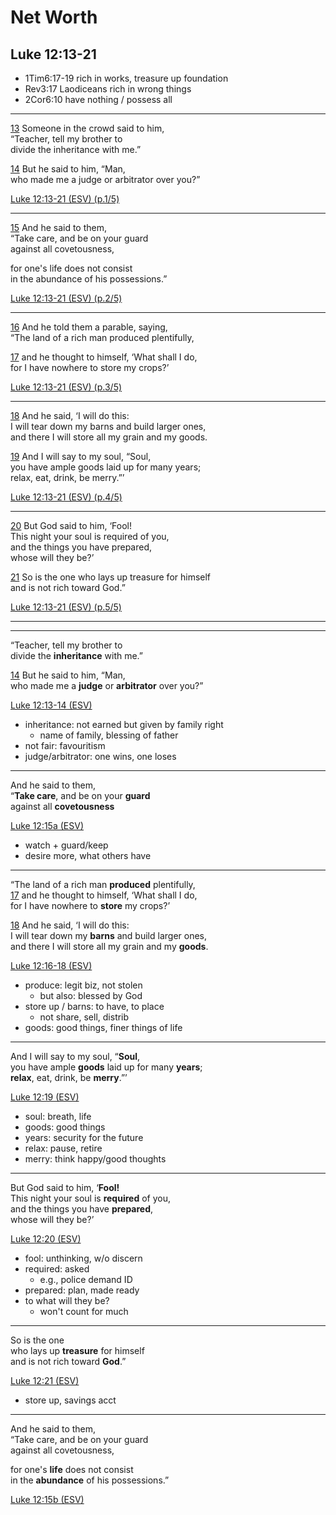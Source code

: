 <!-- .slide: <%= bg("unsplash-Jztmx9yqjBw-stars.jpg") %> id="title" -->
# Net Worth
## Luke 12:13-21

>>>
+ 1Tim6:17-19 rich in works, treasure up foundation
+ Rev3:17 Laodiceans rich in wrong things
+ 2Cor6:10 have nothing / possess all

******
[13](# "ref")
Someone in the crowd said to him,<br>
“Teacher, tell my brother to <br>
divide the inheritance with me.”

[14](# "ref")
But he said to him, “Man, <br>
who made me a judge or arbitrator over you?” 

[Luke 12:13-21 (ESV) (p.1/5)](# "ref")

******
[15](# "ref")
And he said to them, <br>
“Take care, and be on your guard <br>
against all covetousness, 

for one's life does not consist <br>
in the abundance of his possessions.” 

[Luke 12:13-21 (ESV) (p.2/5)](# "ref")

******
[16](# "ref")
And he told them a parable, saying, <br>
“The land of a rich man produced plentifully,

[17](# "ref")
and he thought to himself, ‘What shall I do,<br>
for I have nowhere to store my crops?’

[Luke 12:13-21 (ESV) (p.3/5)](# "ref")

******
[18](# "ref")
And he said, ‘I will do this: <br>
I will tear down my barns and build larger ones,<br>
and there I will store all my grain and my goods.

[19](# "ref")
And I will say to my soul, “Soul,<br>
you have ample goods laid up for many years;<br>
relax, eat, drink, be merry.”’

[Luke 12:13-21 (ESV) (p.4/5)](# "ref")

******
[20](# "ref")
But God said to him, ‘Fool!<br>
This night your soul is required of you,<br>
and the things you have prepared,<br>
whose will they be?’

[21](# "ref")
So is the one who lays up treasure for himself<br>
and is not rich toward God.”

[Luke 12:13-21 (ESV) (p.5/5)](# "ref")

---


---
“Teacher, tell my brother to <br>
divide the **inheritance** with me.”

[14](# "ref")
But he said to him, “Man, <br>
who made me a **judge** or **arbitrator** over you?” 

[Luke 12:13-14 (ESV)](# "ref")

>>>
+ inheritance: not earned but given by family right
  + name of family, blessing of father
+ not fair: favouritism
+ judge/arbitrator: one wins, one loses

---
And he said to them, <br>
“**Take care**, and be on your **guard** <br>
against all **covetousness** 

[Luke 12:15a (ESV)](# "ref")

>>>
+ watch + guard/keep
+ desire more, what others have

---
“The land of a rich man **produced** plentifully,<br>
[17](# "ref")
and he thought to himself, ‘What shall I do,<br>
for I have nowhere to **store** my crops?’

[18](# "ref")
And he said, ‘I will do this: <br>
I will tear down my **barns** and build larger ones,<br>
and there I will store all my grain and my **goods**.

[Luke 12:16-18 (ESV)](# "ref")

>>>
+ produce: legit biz, not stolen
  + but also: blessed by God
+ store up / barns: to have, to place
  + not share, sell, distrib
+ goods: good things, finer things of life

---
And I will say to my soul, “**Soul**,<br>
you have ample **goods** laid up for many **years**;<br>
**relax**, eat, drink, be **merry**.”’

[Luke 12:19 (ESV)](# "ref")

>>>
+ soul: breath, life
+ goods: good things
+ years: security for the future
+ relax: pause, retire
+ merry: think happy/good thoughts

---
But God said to him, ‘**Fool!**<br>
This night your soul is **required** of you,<br>
and the things you have **prepared**,<br>
whose will they be?’

[Luke 12:20 (ESV)](# "ref")

>>>
+ fool: unthinking, w/o discern
+ required: asked
  + e.g., police demand ID
+ prepared: plan, made ready
+ to what will they be?
  + won't count for much

---
So is the one <br>
who lays up **treasure** for himself<br>
and is not rich toward **God**.”

[Luke 12:21 (ESV)](# "ref")

>>>
+ store up, savings acct

---
And he said to them, <br>
“Take care, and be on your guard <br>
against all covetousness, 

for one's **life** does not consist <br>
in the **abundance** of his possessions.” 

[Luke 12:15b (ESV)](# "ref")
